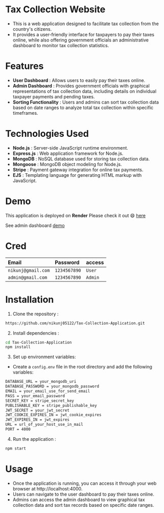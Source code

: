 
# Tax Collection Website

* This is a web application designed to facilitate tax collection from the country's citizens. 
* It provides a user-friendly interface for taxpayers to pay their taxes online, while also offering government officials an administrative dashboard to monitor tax collection statistics.

# Features

* **User Dashboard** : Allows users to easily pay their taxes online.
* **Admin Dashboard** : Provides government officials with graphical representations of tax collection data, including details on individual taxpayer payments and pending taxes.
* **Sorting Functionality** : Users and admins can sort tax collection data based on date ranges to analyze total tax collection within specific timeframes.

# Technologies Used
* **Node.js** : Server-side JavaScript runtime environment.
* **Express.js** : Web application framework for Node.js.
* **MongoDB** : NoSQL database used for storing tax collection data.
* **Mongoose** : MongoDB object modeling for Node.js.
* **Stripe** : Payment gateway integration for online tax payments.
* **EJS** : Templating language for generating HTML markup with JavaScript.

#  Demo
This application is deployed on **Render** Please check it out 😄 [here](https://tax-collection-application.onrender.com)

See admin dashboard [demo](https://tax-collection-application.onrender.com/admin/login)

#  Cred
| Email              | Password     | access  |
| :----------------- | :----------- | :------ |
| `nikunj@gmail.com` | `1234567890` | `User`  |
| `admin@gmail.com`  | `1234567890` | `Admin` |

# Installation

 1. Clone the repository :
```bash
https://github.com/nikunj05122/Tax-Collection-Application.git
```

 2. Install dependencies :
```bash
cd Tax-Collection-Application
npm install
```

 3. Set up environment variables:
* Create a `config.env` file in the root directory and add the following variables:
```bash
DATABASE_URL = your_mongodb_uri
DATABASE_PASSWORD = your_mongodb_password
EMAIL = your_email_use_for_send_email
PASS = your_email_password
SECRET_KEY = stripe_secret_key
PUBLISHABLE_KEY = stripe_publishable_key
JWT_SECRET = your_jwt_secret
JWT_COOKIE_EXPIRES_IN = jwt_cookie_expires
JWT_EXPIRES_IN = jwt_expires
URL = url_of_your_host_use_in_mail
PORT = 4000
```

4. Run the application :
```bash
npm start
```

# Usage
* Once the application is running, you can access it through your web browser at http://localhost:4000.
* Users can navigate to the user dashboard to pay their taxes online.
* Admins can access the admin dashboard to view graphical tax collection data and sort tax records based on specific date ranges.

